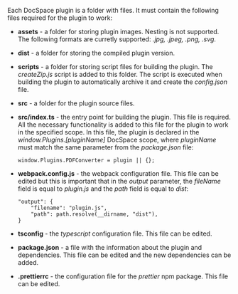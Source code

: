 Each DocSpace plugin is a folder with files. It must contain the following files required for the plugin to work:

* **assets** - a folder for storing plugin images. Nesting is not supported. The following formats are curretly supported: *.jpg, .jpeg, .png, .svg*.

* **dist** - a folder for storing the compiled plugin version.

* **scripts** - a folder for storing script files for building the plugin. The *createZip.js* script is added to this folder. The script is executed when building the plugin to automatically archive it and create the *config.json* file.

* **src** - a folder for the plugin source files.

* **src/index.ts** - the entry point for building the plugin. This file is required. All the necessary functionality is added to this file for the plugin to work in the specified scope. In this file, the plugin is declared in the *window\.Plugins.\[pluginName]* DocSpace scope, where *pluginName* must match the same parameter from the *package.json* file:

  ```
  window.Plugins.PDFConverter = plugin || {};
  ```

* **webpack.config.js** - the webpack configuration file. This file can be edited but this is important that in the *output* parameter, the *fileName* field is equal to *plugin.js* and the *path* field is equal to *dist*:

  ```
  "output": {
      "filename": "plugin.js",
      "path": path.resolve(__dirname, "dist"),
  }
  ```

* **tsconfig** - the *typescript* configuration file. This file can be edited.

* **package.json** - a file with the information about the plugin and dependencies. This file can be edited and the new dependencies can be added.

* **.prettierrc** - the configuration file for the *prettier* npm package. This file can be edited.
